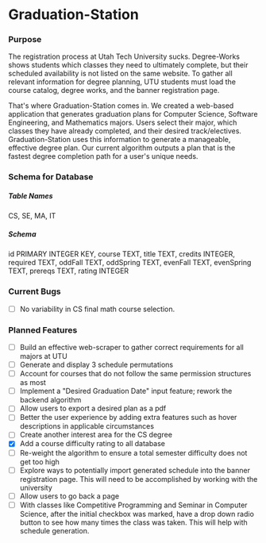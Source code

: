 # Graduation-Station

### Purpose

The registration process at Utah Tech University sucks. Degree-Works shows students which classes they need to ultimately complete, but their scheduled availability is not listed on the same website. To gather all relevant information for degree planning, UTU students must load the course catalog, degree works, and the banner registration page.

That's where Graduation-Station comes in. We created a web-based application that generates graduation plans for Computer Science, Software Engineering, and Mathematics majors. Users select their major, which classes they have already completed, and their desired track/electives. Graduation-Station uses this information to generate a manageable, effective degree plan. Our current algorithm outputs a plan that is the fastest degree completion path for a user's unique needs.

### Schema for Database

##### Table Names

CS, SE, MA, IT

##### Schema

id PRIMARY INTEGER KEY,
course TEXT,
title TEXT,
credits INTEGER,
required TEXT,
oddFall TEXT,
oddSpring TEXT,
evenFall TEXT,
evenSpring TEXT,
prereqs TEXT,
rating INTEGER

### Current Bugs

- [ ] No variability in CS final math course selection.

### Planned Features

- [ ] Build an effective web-scraper to gather correct requirements for all majors at UTU
- [ ] Generate and display 3 schedule permutations
- [ ] Account for courses that do not follow the same permission structures as most
- [ ] Implement a "Desired Graduation Date" input feature; rework the backend algorithm
- [ ] Allow users to export a desired plan as a pdf
- [ ] Better the user experience by adding extra features such as hover descriptions in applicable circumstances
- [ ] Create another interest area for the CS degree
- [x] Add a course difficulty rating to all database
- [ ] Re-weight the algorithm to ensure a total semester difficulty does not get too high
- [ ] Explore ways to potentially import generated schedule into the banner registration page. This will need to be accomplished by working with the university
- [ ] Allow users to go back a page
- [ ] With classes like Competitive Programming and Seminar in Computer Science, after the initial checkbox was marked, have a drop down radio button to see how many times the class was taken. This will help with schedule generation.
